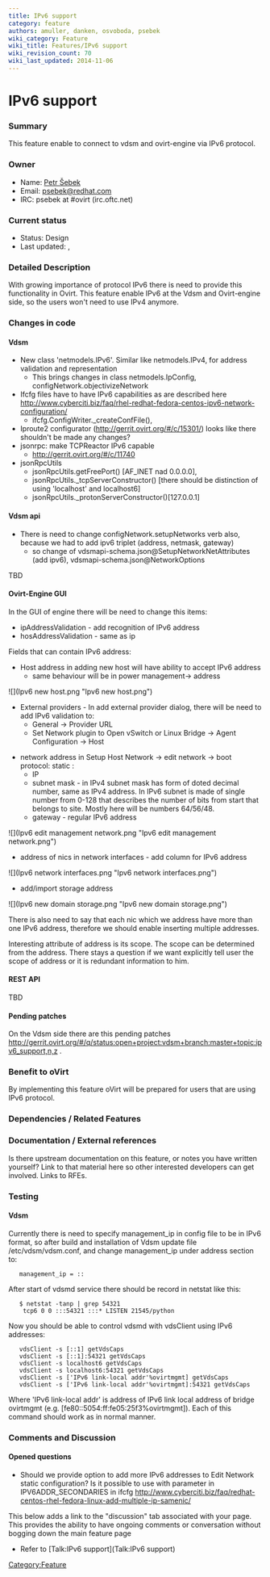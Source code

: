 ```yaml
---
title: IPv6 support
category: feature
authors: amuller, danken, osvoboda, psebek
wiki_category: Feature
wiki_title: Features/IPv6 support
wiki_revision_count: 70
wiki_last_updated: 2014-11-06
---
```


# IPv6 support

### Summary

This feature enable to connect to vdsm and ovirt-engine via IPv6 protocol.

### Owner

*   Name: [ Petr Šebek](User:Psebek)
*   Email: <psebek@redhat.com>
*   IRC: psebek at #ovirt (irc.oftc.net)

### Current status

*   Status: Design
*   Last updated: ,

### Detailed Description

With growing importance of protocol IPv6 there is need to provide this functionality in Ovirt. This feature enable IPv6 at the Vdsm and Ovirt-engine side, so the users won't need to use IPv4 anymore.

### Changes in code

#### Vdsm

*   New class 'netmodels.IPv6'. Similar like netmodels.IPv4, for address validation and representation
    -   This brings changes in class netmodels.IpConfig, configNetwork.objectivizeNetwork
*   Ifcfg files have to have IPv6 capabilities as are described here <http://www.cyberciti.biz/faq/rhel-redhat-fedora-centos-ipv6-network-configuration/>
    -   ifcfg.ConfigWriter._createConfFile(),
*   Iproute2 configurator (http://gerrit.ovirt.org/#/c/15301/) looks like there shouldn't be made any changes?
*   jsonrpc: make TCPReactor IPv6 capable
    -   <http://gerrit.ovirt.org/#/c/11740>
*   jsonRpcUtils
    -   jsonRpcUtils.getFreePort() [AF_INET nad 0.0.0.0],
    -   jsonRpcUtils._tcpServerConstructor() [there should be distinction of using 'localhost' and localhost6]
    -   jsonRpcUtils._protonServerConstructor()[127.0.0.1]

#### Vdsm api

*   There is need to change configNetwork.setupNetworks verb also, because we had to add ipv6 triplet (address, netmask, gateway)
    -   so change of vdsmapi-schema.json@SetupNetworkNetAttributes (add ipv6), vdsmapi-schema.json@NetworkOptions

TBD

#### Ovirt-Engine GUI

In the GUI of engine there will be need to change this items:

*   ipAddressValidation - add recognition of IPv6 address
*   hosAddressValidation - same as ip

Fields that can contain IPv6 address:

*   Host address in adding new host will have ability to accept IPv6 address
    -   same behaviour will be in power management-> address

![](Ipv6 new host.png "Ipv6 new host.png")

*   External providers - In add external provider dialog, there will be need to add IPv6 validation to:
    -   General -> Provider URL
    -   Set Network plugin to Open vSwitch or Linux Bridge -> Agent Configuration -> Host

<!-- -->

*   network address in Setup Host Network -> edit network -> boot protocol: static :
    -   IP
    -   subnet mask - in IPv4 subnet mask has form of doted decimal number, same as IPv4 address. In IPv6 subnet is made of single number from 0-128 that describes the number of bits from start that belongs to site. Mostly here will be numbers 64/56/48.
    -   gateway - regular IPv6 address

![](Ipv6 edit management network.png "Ipv6 edit management network.png")

*   address of nics in network interfaces - add column for IPv6 address

![](Ipv6 network interfaces.png "Ipv6 network interfaces.png")

*   add/import storage address

![](Ipv6 new domain storage.png "Ipv6 new domain storage.png")

There is also need to say that each nic which we address have more than one IPv6 address, therefore we should enable inserting multiple addresses.

Interesting attribute of address is its scope. The scope can be determined from the address. There stays a question if we want explicitly tell user the scope of address or it is redundant information to him.

#### REST API

TBD

#### Pending patches

On the Vdsm side there are this pending patches <http://gerrit.ovirt.org/#/q/status:open+project:vdsm+branch:master+topic:ipv6_support,n,z> .

### Benefit to oVirt

By implementing this feature oVirt will be prepared for users that are using IPv6 protocol.

### Dependencies / Related Features

### Documentation / External references

Is there upstream documentation on this feature, or notes you have written yourself? Link to that material here so other interested developers can get involved. Links to RFEs.

### Testing

#### Vdsm

Currently there is need to specify management_ip in config file to be in IPv6 format, so after build and installation of Vdsm update file /etc/vdsm/vdsm.conf, and change management_ip under address section to:

       management_ip = ::

After start of vdsmd service there should be record in netstat like this:

       $ netstat -tanp | grep 54321
        tcp6 0 0 :::54321 :::* LISTEN 21545/python

Now you should be able to control vdsmd with vdsClient using IPv6 addresses:

       vdsClient -s [::1] getVdsCaps
       vdsClient -s [::1]:54321 getVdsCaps
       vdsClient -s localhost6 getVdsCaps
       vdsClient -s localhost6:54321 getVdsCaps
       vdsClient -s ['IPv6 link-local addr'%ovirtmgmt] getVdsCaps
       vdsClient -s ['IPv6 link-local addr'%ovirtmgmt]:54321 getVdsCaps

Where 'IPv6 link-local addr' is address of IPv6 link local address of bridge ovirtmgmt (e.g. [fe80::5054:ff:fe05:25f3%ovirtmgmt]). Each of this command should work as in normal manner.

### Comments and Discussion

#### Opened questions

*   Should we provide option to add more IPv6 addresses to Edit Network static configuration? Is it possible to use with parameter in IPV6ADDR_SECONDARIES in ifcfg <http://www.cyberciti.biz/faq/redhat-centos-rhel-fedora-linux-add-multiple-ip-samenic/>

This below adds a link to the "discussion" tab associated with your page. This provides the ability to have ongoing comments or conversation without bogging down the main feature page

*   Refer to [Talk:IPv6 support](Talk:IPv6 support)

<Category:Feature>
